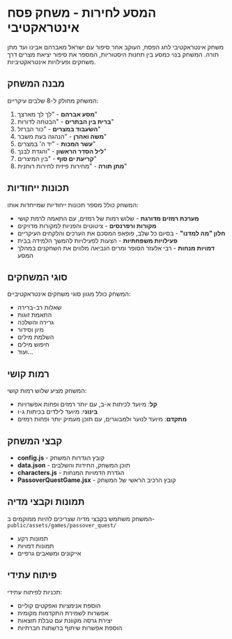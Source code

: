 # המסע לחירות - משחק פסח אינטראקטיבי

משחק אינטראקטיבי לחג הפסח, העוקב אחר סיפור עם ישראל מאברהם אבינו ועד מתן תורה. המשחק בנוי כמסע בין תחנות היסטוריות, המספר את סיפור יציאת מצרים דרך משחקים ופעילויות אינטראקטיביות.

## מבנה המשחק

המשחק מחולק ל-8 שלבים עיקריים:

1. **מסע אברהם** - "לך לך מארצך"
2. **ברית בין הבתרים** - "הבטחה לדורות"
3. **השעבוד במצרים** - "כור הברזל"
4. **משה ואהרן** - "הנהגה בעת משבר"
5. **עשר המכות** - "יד ה' במצרים"
6. **ליל הסדר הראשון** - "והגדת לבנך"
7. **קריעת ים סוף** - "בין המיצרים"
8. **מתן תורה** - "מחירות פיזית לחירות רוחנית"

## תכונות ייחודיות

המשחק כולל מספר תכונות ייחודיות שמייחדות אותו:

- **מערכת רמזים מדורגת** - שלוש רמות של רמזים, עם התאמה לרמת קושי
- **מקורות ורפרנסים** - ציטוטים והפניות למקורות מדויקים
- **חלון "מה למדנו"** - בסיום כל שלב, פופאפ המסכם את הערכים והלקחים העיקריים
- **פעילויות משפחתיות** - הצעות לפעילויות להמשך הלמידה בבית
- **דמויות מנחות** - רבי אלעזר הסופר ומרים הנביאה מלווים את השחקנים במהלך המסע

## סוגי המשחקים

המשחק כולל מגוון סוגי משחקים אינטראקטיביים:

- שאלות רב-ברירה
- התאמת זוגות
- גרירה והשלכה
- מיון וסידור
- השלמת מילים
- חיפוש מילים
- ועוד...

## רמות קושי

המשחק מציע שלוש רמות קושי:

- **קל**: מיועד לכיתות א-ב, עם יותר רמזים ופחות אפשרויות
- **בינוני**: מיועד לילדים בכיתות ג-ו
- **מתקדם**: מיועד לנוער ולמבוגרים, עם תוכן מעמיק יותר ופחות רמזים

## קבצי המשחק

- **config.js** - קובץ הגדרות המשחק
- **data.json** - תוכן המשחק, החידות והשלבים
- **characters.js** - הגדרת הדמויות המנחות
- **PassoverQuestGame.jsx** - קובץ הרכיב הראשי של המשחק

## תמונות וקבצי מדיה

המשחק משתמש בקבצי מדיה שצריכים להיות ממוקמים ב-`public/assets/games/passover_quest/`
- תמונות רקע
- תמונות דמויות
- אייקונים ומשאבים גרפיים

## פיתוח עתידי

תכניות לפיתוח עתידי:
- הוספת אנימציות ואפקטים קוליים
- אפשרות לשמירת התקדמות מקומית
- יצירת גרסה מקוונת עם טבלת תוצאות
- הוספת אפשרות שיתוף ברשתות חברתיות